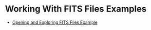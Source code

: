 # Working With FITS Files Examples

- [Opening and Exploring FITS Files Example](./Opening%20and%20Exploring%20FITS%20Files.ipynb)
